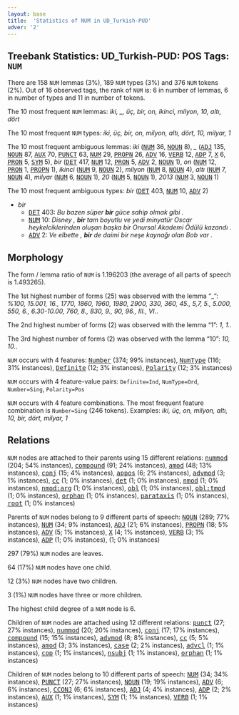 ```yaml
---
layout: base
title:  'Statistics of NUM in UD_Turkish-PUD'
udver: '2'
---
```


## Treebank Statistics: UD_Turkish-PUD: POS Tags: `NUM`

There are 158 `NUM` lemmas (3%), 189 `NUM` types (3%) and 376 `NUM` tokens (2%).
Out of 16 observed tags, the rank of `NUM` is: 6 in number of lemmas, 6 in number of types and 11 in number of tokens.

The 10 most frequent `NUM` lemmas: <em>iki, _, üç, bir, on, ikinci, milyon, 10, altı, dört</em>

The 10 most frequent `NUM` types:  <em>iki, üç, bir, on, milyon, altı, dört, 10, milyar, 1</em>

The 10 most frequent ambiguous lemmas: <em>iki</em> (<tt><a href="tr_pud-pos-NUM.html">NUM</a></tt> 36, <tt><a href="tr_pud-pos-NOUN.html">NOUN</a></tt> 8), <em>_</em> (<tt><a href="tr_pud-pos-ADJ.html">ADJ</a></tt> 135, <tt><a href="tr_pud-pos-NOUN.html">NOUN</a></tt> 87, <tt><a href="tr_pud-pos-AUX.html">AUX</a></tt> 70, <tt><a href="tr_pud-pos-PUNCT.html">PUNCT</a></tt> 63, <tt><a href="tr_pud-pos-NUM.html">NUM</a></tt> 29, <tt><a href="tr_pud-pos-PROPN.html">PROPN</a></tt> 26, <tt><a href="tr_pud-pos-ADV.html">ADV</a></tt> 16, <tt><a href="tr_pud-pos-VERB.html">VERB</a></tt> 12, <tt><a href="tr_pud-pos-ADP.html">ADP</a></tt> 7, <tt><a href="tr_pud-pos-X.html">X</a></tt> 6, <tt><a href="tr_pud-pos-PRON.html">PRON</a></tt> 5, <tt><a href="tr_pud-pos-SYM.html">SYM</a></tt> 5), <em>bir</em> (<tt><a href="tr_pud-pos-DET.html">DET</a></tt> 417, <tt><a href="tr_pud-pos-NUM.html">NUM</a></tt> 12, <tt><a href="tr_pud-pos-PRON.html">PRON</a></tt> 5, <tt><a href="tr_pud-pos-ADV.html">ADV</a></tt> 2, <tt><a href="tr_pud-pos-NOUN.html">NOUN</a></tt> 1), <em>on</em> (<tt><a href="tr_pud-pos-NUM.html">NUM</a></tt> 12, <tt><a href="tr_pud-pos-PRON.html">PRON</a></tt> 1, <tt><a href="tr_pud-pos-PROPN.html">PROPN</a></tt> 1), <em>ikinci</em> (<tt><a href="tr_pud-pos-NUM.html">NUM</a></tt> 9, <tt><a href="tr_pud-pos-NOUN.html">NOUN</a></tt> 2), <em>milyon</em> (<tt><a href="tr_pud-pos-NUM.html">NUM</a></tt> 8, <tt><a href="tr_pud-pos-NOUN.html">NOUN</a></tt> 4), <em>altı</em> (<tt><a href="tr_pud-pos-NUM.html">NUM</a></tt> 7, <tt><a href="tr_pud-pos-NOUN.html">NOUN</a></tt> 4), <em>milyar</em> (<tt><a href="tr_pud-pos-NUM.html">NUM</a></tt> 6, <tt><a href="tr_pud-pos-NOUN.html">NOUN</a></tt> 1), <em>20</em> (<tt><a href="tr_pud-pos-NUM.html">NUM</a></tt> 5, <tt><a href="tr_pud-pos-NOUN.html">NOUN</a></tt> 1), <em>2013</em> (<tt><a href="tr_pud-pos-NUM.html">NUM</a></tt> 3, <tt><a href="tr_pud-pos-NOUN.html">NOUN</a></tt> 1)

The 10 most frequent ambiguous types:  <em>bir</em> (<tt><a href="tr_pud-pos-DET.html">DET</a></tt> 403, <tt><a href="tr_pud-pos-NUM.html">NUM</a></tt> 10, <tt><a href="tr_pud-pos-ADV.html">ADV</a></tt> 2)


* <em>bir</em>
  * <tt><a href="tr_pud-pos-DET.html">DET</a></tt> 403: <em>Bu bazen süper <b>bir</b> güce sahip olmak gibi .</em>
  * <tt><a href="tr_pud-pos-NUM.html">NUM</a></tt> 10: <em>Disney , <b>bir</b> tam boyutlu ve yedi minyatür Oscar heykelciklerinden oluşan başka bir Onursal Akademi Ödülü kazandı .</em>
  * <tt><a href="tr_pud-pos-ADV.html">ADV</a></tt> 2: <em>Ve elbette , <b>bir</b> de daimi bir neşe kaynağı olan Bob var .</em>

## Morphology

The form / lemma ratio of `NUM` is 1.196203 (the average of all parts of speech is 1.493265).

The 1st highest number of forms (25) was observed with the lemma “_”: <em>%100, 15.001, 16., 1770, 1860, 1960, 1980, 2900, 330, 360, 45., 5,7, 5., 5.000, 550, 6., 6.30-10.00, 760, 8., 830, 9., 90, 96., III., VI.</em>.

The 2nd highest number of forms (2) was observed with the lemma “1”: <em>1, 1.</em>.

The 3rd highest number of forms (2) was observed with the lemma “10”: <em>10, 10.</em>.

`NUM` occurs with 4 features: <tt><a href="tr_pud-feat-Number.html">Number</a></tt> (374; 99% instances), <tt><a href="tr_pud-feat-NumType.html">NumType</a></tt> (116; 31% instances), <tt><a href="tr_pud-feat-Definite.html">Definite</a></tt> (12; 3% instances), <tt><a href="tr_pud-feat-Polarity.html">Polarity</a></tt> (12; 3% instances)

`NUM` occurs with 4 feature-value pairs: `Definite=Ind`, `NumType=Ord`, `Number=Sing`, `Polarity=Pos`

`NUM` occurs with 4 feature combinations.
The most frequent feature combination is `Number=Sing` (246 tokens).
Examples: <em>iki, üç, on, milyon, altı, 10, bir, dört, milyar, 1</em>


## Relations

`NUM` nodes are attached to their parents using 15 different relations: <tt><a href="tr_pud-dep-nummod.html">nummod</a></tt> (204; 54% instances), <tt><a href="tr_pud-dep-compound.html">compound</a></tt> (91; 24% instances), <tt><a href="tr_pud-dep-amod.html">amod</a></tt> (48; 13% instances), <tt><a href="tr_pud-dep-conj.html">conj</a></tt> (15; 4% instances), <tt><a href="tr_pud-dep-appos.html">appos</a></tt> (6; 2% instances), <tt><a href="tr_pud-dep-advmod.html">advmod</a></tt> (3; 1% instances), <tt><a href="tr_pud-dep-cc.html">cc</a></tt> (1; 0% instances), <tt><a href="tr_pud-dep-det.html">det</a></tt> (1; 0% instances), <tt><a href="tr_pud-dep-nmod.html">nmod</a></tt> (1; 0% instances), <tt><a href="tr_pud-dep-nmod-arg.html">nmod:arg</a></tt> (1; 0% instances), <tt><a href="tr_pud-dep-obl.html">obl</a></tt> (1; 0% instances), <tt><a href="tr_pud-dep-obl-tmod.html">obl:tmod</a></tt> (1; 0% instances), <tt><a href="tr_pud-dep-orphan.html">orphan</a></tt> (1; 0% instances), <tt><a href="tr_pud-dep-parataxis.html">parataxis</a></tt> (1; 0% instances), <tt><a href="tr_pud-dep-root.html">root</a></tt> (1; 0% instances)

Parents of `NUM` nodes belong to 9 different parts of speech: <tt><a href="tr_pud-pos-NOUN.html">NOUN</a></tt> (289; 77% instances), <tt><a href="tr_pud-pos-NUM.html">NUM</a></tt> (34; 9% instances), <tt><a href="tr_pud-pos-ADJ.html">ADJ</a></tt> (21; 6% instances), <tt><a href="tr_pud-pos-PROPN.html">PROPN</a></tt> (18; 5% instances), <tt><a href="tr_pud-pos-ADV.html">ADV</a></tt> (5; 1% instances), <tt><a href="tr_pud-pos-X.html">X</a></tt> (4; 1% instances), <tt><a href="tr_pud-pos-VERB.html">VERB</a></tt> (3; 1% instances), <tt><a href="tr_pud-pos-ADP.html">ADP</a></tt> (1; 0% instances),  (1; 0% instances)

297 (79%) `NUM` nodes are leaves.

64 (17%) `NUM` nodes have one child.

12 (3%) `NUM` nodes have two children.

3 (1%) `NUM` nodes have three or more children.

The highest child degree of a `NUM` node is 6.

Children of `NUM` nodes are attached using 12 different relations: <tt><a href="tr_pud-dep-punct.html">punct</a></tt> (27; 27% instances), <tt><a href="tr_pud-dep-nummod.html">nummod</a></tt> (20; 20% instances), <tt><a href="tr_pud-dep-conj.html">conj</a></tt> (17; 17% instances), <tt><a href="tr_pud-dep-compound.html">compound</a></tt> (15; 15% instances), <tt><a href="tr_pud-dep-advmod.html">advmod</a></tt> (8; 8% instances), <tt><a href="tr_pud-dep-cc.html">cc</a></tt> (5; 5% instances), <tt><a href="tr_pud-dep-amod.html">amod</a></tt> (3; 3% instances), <tt><a href="tr_pud-dep-case.html">case</a></tt> (2; 2% instances), <tt><a href="tr_pud-dep-advcl.html">advcl</a></tt> (1; 1% instances), <tt><a href="tr_pud-dep-cop.html">cop</a></tt> (1; 1% instances), <tt><a href="tr_pud-dep-nsubj.html">nsubj</a></tt> (1; 1% instances), <tt><a href="tr_pud-dep-orphan.html">orphan</a></tt> (1; 1% instances)

Children of `NUM` nodes belong to 10 different parts of speech: <tt><a href="tr_pud-pos-NUM.html">NUM</a></tt> (34; 34% instances), <tt><a href="tr_pud-pos-PUNCT.html">PUNCT</a></tt> (27; 27% instances), <tt><a href="tr_pud-pos-NOUN.html">NOUN</a></tt> (19; 19% instances), <tt><a href="tr_pud-pos-ADV.html">ADV</a></tt> (6; 6% instances), <tt><a href="tr_pud-pos-CCONJ.html">CCONJ</a></tt> (6; 6% instances), <tt><a href="tr_pud-pos-ADJ.html">ADJ</a></tt> (4; 4% instances), <tt><a href="tr_pud-pos-ADP.html">ADP</a></tt> (2; 2% instances), <tt><a href="tr_pud-pos-AUX.html">AUX</a></tt> (1; 1% instances), <tt><a href="tr_pud-pos-SYM.html">SYM</a></tt> (1; 1% instances), <tt><a href="tr_pud-pos-VERB.html">VERB</a></tt> (1; 1% instances)

